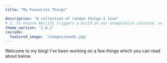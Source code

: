 ```yaml
---
title: "My Favourite Things"

description: "A collection of random things I love"
# 1. To ensure Netlify triggers a build on our exampleSite instance, we need to change a file in the exampleSite directory.
theme_version: '2.8.2'
cascade:
  featured_image: '/images/woods.jpg'
---
```

Welcome to my blog! I've been working on a few things which you can read about below.
